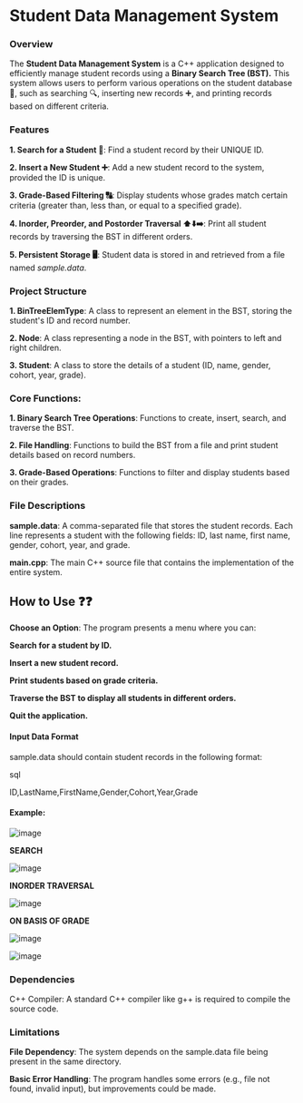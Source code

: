 # **Student Data Management System**
### **Overview**
The **Student Data Management System** is a C++ application designed to efficiently manage student records using a **Binary Search Tree (BST).** This system allows users to perform various operations on the student database 🫙, such as searching 🔍, inserting new records ➕, and printing records based on different criteria.

### **Features**
**1. Search for a Student 🔎**: Find a student record by their UNIQUE ID.

**2. Insert a New Student ➕**: Add a new student record to the system, provided the ID is unique.

**3. Grade-Based Filtering 🔠**: Display students whose grades match certain criteria (greater than, less than, or equal to a specified grade).

**4. Inorder, Preorder, and Postorder Traversal ⬆️⬇️➡️**: Print all student records by traversing the BST in different orders.

**5. Persistent Storage 🖥️**: Student data is stored in and retrieved from a file named *sample.data*.

### **Project Structure**
**1. BinTreeElemType**: A class to represent an element in the BST, storing the student's ID and record number.

**2. Node**: A class representing a node in the BST, with pointers to left and right children.

**3. Student**: A class to store the details of a student (ID, name, gender, cohort, year, grade).

### **Core Functions:**

**1. Binary Search Tree Operations**: Functions to create, insert, search, and traverse the BST.

**2. File Handling**: Functions to build the BST from a file and print student details based on record numbers.

**3. Grade-Based Operations**: Functions to filter and display students based on their grades.

### **File Descriptions**
**sample.data**: A comma-separated file that stores the student records. Each line represents a student with the following fields: ID, last name, first name, gender, cohort, year, and grade.

**main.cpp**: The main C++ source file that contains the implementation of the entire system.

## How to Use ❓❓

**Choose an Option**: The program presents a menu where you can:

**Search for a student by ID.**

**Insert a new student record.**

**Print students based on grade criteria.**

**Traverse the BST to display all students in different orders.**

**Quit the application.**
#### Input Data Format
sample.data should contain student records in the following format:

sql

ID,LastName,FirstName,Gender,Cohort,Year,Grade
#### **Example:**

![image](https://github.com/user-attachments/assets/40dd951e-933b-4622-bb48-da33134a3511)

**SEARCH**

![image](https://github.com/user-attachments/assets/4af8753e-de83-49af-bae1-c4dba56765ef)

**INORDER TRAVERSAL**

![image](https://github.com/user-attachments/assets/dfd5c9c9-d559-4f9d-9c38-1ac260601490)

**ON BASIS OF GRADE**

![image](https://github.com/user-attachments/assets/9901f874-c163-4a3b-bfd9-650e2685007f)

![image](https://github.com/user-attachments/assets/b696f48c-047c-4bdc-82c0-9beec53417b4)



### **Dependencies**
C++ Compiler: A standard C++ compiler like g++ is required to compile the source code.

### **Limitations**
**File Dependency**: The system depends on the sample.data file being present in the same directory.

**Basic Error Handling**: The program handles some errors (e.g., file not found, invalid input), but improvements could be made.

